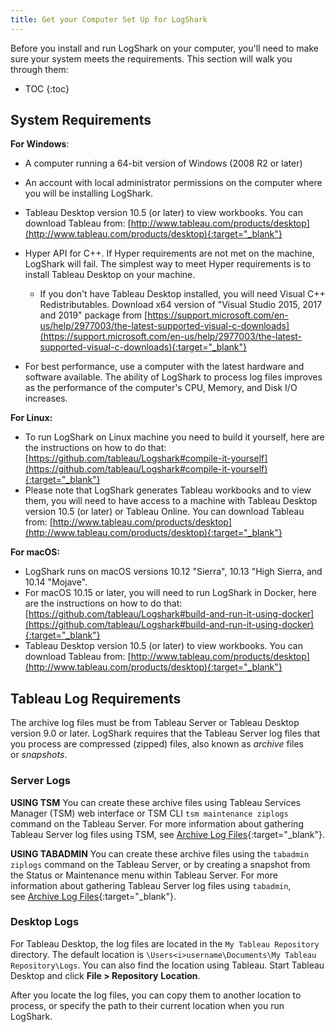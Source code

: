 ```yaml
---
title: Get your Computer Set Up for LogShark
---
```


Before you install and run LogShark on your computer, you'll need to make sure your system meets the requirements. This section will walk you through them:

* TOC
{:toc}



System Requirements
-------------------
**For Windows**:
-   A computer running a 64-bit version of Windows (2008 R2 or later)
-   An account with local administrator permissions on the computer where you will be installing LogShark.
-   Tableau Desktop version 10.5 (or later) to view workbooks. You can download Tableau from: [http://www.tableau.com/products/desktop](http://www.tableau.com/products/desktop){:target="_blank"}

-   Hyper API for C++. If Hyper requirements are not met on the machine, LogShark will fail. The simplest way to meet Hyper requirements is to install Tableau Desktop on your machine. 
    - If you don't have Tableau Desktop installed, you will need Visual C++ Redistributables. Download x64 version of "Visual Studio 2015, 2017 and 2019" package from [https://support.microsoft.com/en-us/help/2977003/the-latest-supported-visual-c-downloads](https://support.microsoft.com/en-us/help/2977003/the-latest-supported-visual-c-downloads){:target="_blank"}

-   For best performance, use a computer with the latest hardware and software available. The ability of LogShark to process log files improves as the performance of the computer's CPU, Memory, and Disk I/O increases.

**For Linux:** 
- To run LogShark on Linux machine you need to build it yourself, here are the instructions on how to do that: [https://github.com/tableau/Logshark#compile-it-yourself](https://github.com/tableau/Logshark#compile-it-yourself){:target="_blank"}
- Please note that LogShark generates Tableau workbooks and to view them, you will need to have access to a machine with Tableau Desktop version 10.5 (or later) or Tableau Online. You can download Tableau from: [http://www.tableau.com/products/desktop](http://www.tableau.com/products/desktop){:target="_blank"}


**For macOS:** 
- LogShark runs on macOS versions 10.12 "Sierra", 10.13 "High Sierra, and 10.14 "Mojave". 
- For macOS 10.15 or later, you will need to run LogShark in Docker, here are the instructions on how to do that: [https://github.com/tableau/Logshark#build-and-run-it-using-docker](https://github.com/tableau/Logshark#build-and-run-it-using-docker){:target="_blank"}
- Tableau Desktop version 10.5 (or later) to view workbooks. You can download Tableau from: [http://www.tableau.com/products/desktop](http://www.tableau.com/products/desktop){:target="_blank"}


Tableau Log Requirements
--------------------------------

The archive log files must be from Tableau Server or Tableau Desktop version 9.0 or later. LogShark requires that the Tableau Server log files that you process are compressed (zipped) files, also known as *archive* files or *snapshots*.

### Server Logs
**USING TSM**
You can create these archive files using Tableau Services Manager (TSM) web interface or TSM CLI `tsm maintenance ziplogs` command on the Tableau Server. For more information about gathering Tableau Server log files using TSM, see [Archive Log Files](https://onlinehelp.tableau.com/current/server/en-us/logs_archive.htm){:target="_blank"}.

**USING TABADMIN**
You can create these archive files using the `tabadmin ziplogs` command on the Tableau Server, or by creating a snapshot from the Status or Maintenance menu within Tableau Server. For more information about gathering Tableau Server log files using `tabadmin`, see [Archive Log Files](http://onlinehelp.tableau.com/v2018.1/server/en-us/logs_create.htm){:target="_blank"}.

### Desktop Logs
For Tableau Desktop, the log files are located in the `My Tableau Repository` directory. The default location is <code>\Users\<i>username</i>\Documents\My Tableau Repository\Logs</code>. You can also find the location using Tableau. Start Tableau Desktop and click **File &gt; Repository** **Location**.

After you locate the log files, you can copy them to another location to process, or specify the path to their current location when you run LogShark.
